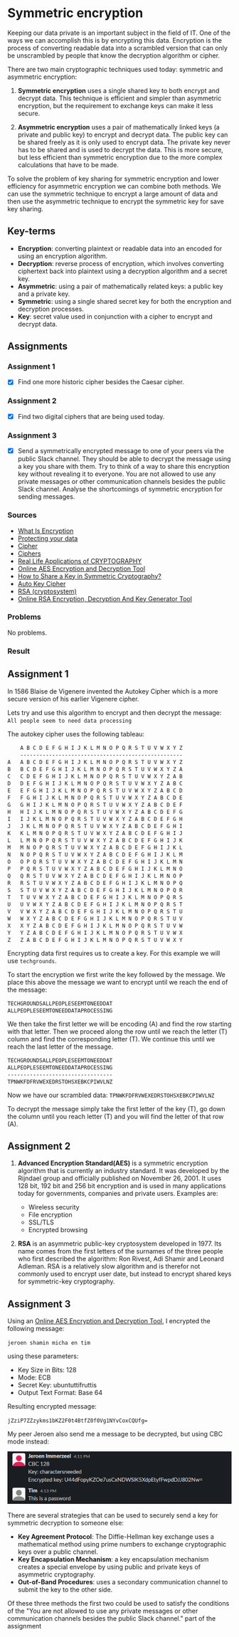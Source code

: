 # Symmetric encryption
Keeping our data private is an important subject in the field of IT. One of the ways we can accomplish this is by encrypting this data. Encryption is the process of converting readable data into a scrambled version that can only be unscrambled by people that know the decryption algorithm or cipher.

There are two main cryptographic techniques used today: symmetric and asymmetric encryption:

1. **Symmetric encryption** uses a single shared key to both encrypt and decrypt data. This technique is efficient and simpler than asymmetric encryption, but the requirement to exchange keys can make it less secure.

2. **Asymmetric encryption** uses a pair of mathematically linked keys (a private and public key) to encrypt and decrypt data. The public key can be shared freely as it is only used to encrypt data. The private key never has to be shared and is used to decrypt the data. This is more secure, but less efficient than symmetric encryption due to the more complex calculations that have to be made.

To solve the problem of key sharing for symmetric encryption and lower efficiency for asymmetric encryption we can combine both methods. We can use the symmetric technique to encrypt a large amount of data and then use the asymmetric technique to encrypt the symmetric key for save key sharing.

## Key-terms
- **Encryption**: converting plaintext or readable data into an encoded for using an encryption algorithm.
- **Decryption**:  reverse process of encryption, which involves converting ciphertext back into plaintext using a decryption algorithm and a secret key.
- **Asymmetric**: using a pair of mathematically related keys: a public key and a private key.
- **Symmetric**: using a single shared secret key for both the encryption and decryption processes.
- **Key**: secret value used in conjunction with a cipher to encrypt and decrypt data.

## Assignments

### Assignment 1
- [x] Find one more historic cipher besides the Caesar cipher.

### Assignment 2
- [x] Find two digital ciphers that are being used today.

### Assignment 3
- [x] Send a symmetrically encrypted message to one of your peers via the public Slack channel. They should be able to decrypt the message using a key you share with them. Try to think of a way to share this encryption key without revealing it to everyone. You are not allowed to use any private messages or other communication channels besides the public Slack channel. Analyse the shortcomings of symmetric encryption for sending messages.

### Sources
- [What Is Encryption](https://www.cisco.com/c/en/us/products/security/encryption-explained.html)
- [Protecting your data](https://www.ibm.com/topics/encryption)
- [Cipher](https://en.wikipedia.org/wiki/Cipher)
- [Ciphers](http://practicalcryptography.com/ciphers/)
- [Real Life Applications of CRYPTOGRAPHY](https://medium.com/@prashanthreddyt1234/real-life-applications-of-cryptography-162ddf2e917d)
- [Online AES Encryption and Decryption Tool](https://www.javainuse.com/aesgenerator)
- [How to Share a Key in Symmetric Cryptography?](https://www.baeldung.com/cs/symmetric-cryptography)
- [Auto Key Cipher](http://practicalcryptography.com/ciphers/classical-era/autokey/)
- [RSA (cryptosystem)](https://en.wikipedia.org/wiki/RSA_(cryptosystem))
- [Online RSA Encryption, Decryption And Key Generator Tool](https://www.javainuse.com/rsagenerator)

### Problems
No problems.

### Result

## Assignment 1

In 1586 Blaise de Vigenere invented the Autokey Cipher which is a more secure version of his earlier Vigenere cipher.

Lets try and use this algorithm to encrypt and then decrypt the message: `All people seem to need data processing`

The autokey cipher uses the following tableau:

```
    A B C D E F G H I J K L M N O P Q R S T U V W X Y Z
    ---------------------------------------------------
A   A B C D E F G H I J K L M N O P Q R S T U V W X Y Z
B   B C D E F G H I J K L M N O P Q R S T U V W X Y Z A
C   C D E F G H I J K L M N O P Q R S T U V W X Y Z A B
D   D E F G H I J K L M N O P Q R S T U V W X Y Z A B C
E   E F G H I J K L M N O P Q R S T U V W X Y Z A B C D
F   F G H I J K L M N O P Q R S T U V W X Y Z A B C D E
G   G H I J K L M N O P Q R S T U V W X Y Z A B C D E F
H   H I J K L M N O P Q R S T U V W X Y Z A B C D E F G
I   I J K L M N O P Q R S T U V W X Y Z A B C D E F G H
J   J K L M N O P Q R S T U V W X Y Z A B C D E F G H I
K   K L M N O P Q R S T U V W X Y Z A B C D E F G H I J
L   L M N O P Q R S T U V W X Y Z A B C D E F G H I J K
M   M N O P Q R S T U V W X Y Z A B C D E F G H I J K L
N   N O P Q R S T U V W X Y Z A B C D E F G H I J K L M
O   O P Q R S T U V W X Y Z A B C D E F G H I J K L M N
P   P Q R S T U V W X Y Z A B C D E F G H I J K L M N O
Q   Q R S T U V W X Y Z A B C D E F G H I J K L M N O P
R   R S T U V W X Y Z A B C D E F G H I J K L M N O P Q
S   S T U V W X Y Z A B C D E F G H I J K L M N O P Q R
T   T U V W X Y Z A B C D E F G H I J K L M N O P Q R S
U   U V W X Y Z A B C D E F G H I J K L M N O P Q R S T
V   V W X Y Z A B C D E F G H I J K L M N O P Q R S T U
W   W X Y Z A B C D E F G H I J K L M N O P Q R S T U V
X   X Y Z A B C D E F G H I J K L M N O P Q R S T U V W
Y   Y Z A B C D E F G H I J K L M N O P Q R S T U V W X
Z   Z A B C D E F G H I J K L M N O P Q R S T U V W X Y
```

Encrypting data first requires us to create a key. For this example we will use `techgrounds`.

To start the encryption we first write the key followed by the message. We place this above the message we want to encrypt until we reach the end of the message:

```
TECHGROUNDSALLPEOPLESEEMTONEEDDAT
ALLPEOPLESEEMTONEEDDATAPROCESSING
```

We then take the first letter we will be encoding (A) and find the row starting with that letter. Then we proceed along the row until we reach the letter (T) column and find the corresponding letter (T). We continue this until we reach the last letter of the message.

```
TECHGROUNDSALLPEOPLESEEMTONEEDDAT
ALLPEOPLESEEMTONEEDDATAPROCESSING
---------------------------------
TPNWKFDFRVWEXEDRSTOHSXEBKCPIWVLNZ
```

Now we have our scrambled data: `TPNWKFDFRVWEXEDRSTOHSXEBKCPIWVLNZ`

To decrypt the message simply take the first letter of the key (T), go down the column until you reach letter (T) and you will find the letter of that row (A).

## Assignment 2

1. **Advanced Encryption Standard(AES)** is a symmetric encryption algorithm that is currently an industry standard. It was developed by the Rijndael group and officially published on November 26, 2001. It uses 128 bit, 192 bit and 256 bit encryption and is used in many applications today for governments, companies and private users. Examples are:

	- Wireless security
	- File encryption
	- SSL/TLS
	- Encrypted browsing

2. **RSA** is an asymmetric public-key cryptosystem developed in 1977. Its name comes from the first letters of the surnames of the three people who first described the algorithm: Ron Rivest, Adi Shamir and Leonard Adleman. RSA is a relatively slow algorithm and is therefor not commonly used to encrypt user date, but instead to encrypt shared keys for symmetric-key cryptography.

## Assignment 3

Using an [Online AES Encryption and Decryption Tool](https://www.javainuse.com/aesgenerator), I encrypted the following message:

`jeroen shamin micha en tim`

using these parameters:

- Key Size in Bits: 128
- Mode: ECB
- Secret Key: ubuntuttifruttis
- Output Text Format: Base 64

Resulting encrypted message:

`jZziP7ZZzykms1bKZ2F0t4BtfZ0f0Vg1NYvCoxCQUfg=`

My peer Jeroen also send me a message to be decrypted, but using CBC mode instead:

![Default page blocked](../00_includes/week_03_images/screen11.png)

There are several strategies that can be used to securely send a key for symmetric decryption to someone else:

- **Key Agreement Protocol**: The Diffie-Hellman key exchange uses a mathematical method using prime numbers to exchange cryptographic keys over a public channel.
- **Key Encapsulation Mechanism**: a key encapsulation mechanism creates a special envelope by using public and private keys of asymmetric cryptography.
- **Out-of-Band Procedures**: uses a secondary communication channel to submit the key to the other side.

Of these three methods the first two could be used to satisfy the conditions of the "You are not allowed to use any private messages or other communication channels besides the public Slack channel." part of the assignment